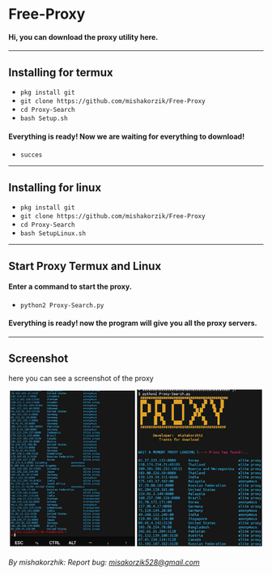 # Free-Proxy
#### Hi, you can download the proxy utility here.

---
## Installing for termux

* `pkg install git`
* `git clone https://github.com/mishakorzik/Free-Proxy`
* `cd Proxy-Search`
* `bash Setup.sh`

#### Everything is ready! Now we are waiting for everything to download!
 * `succes`

---
## Installing for linux

* `pkg install git`
* `git clone https://github.com/mishakorzik/Free-Proxy` 
* `cd Proxy-Search`
* `bash SetupLinux.sh`

---
## Start Proxy Termux and Linux

#### Enter a command to start the proxy.

* `python2 Proxy-Search.py`

#### Everything is ready!  now the program will give you all the proxy servers.
---
## Screenshot

here you can see a screenshot of the proxy
<br>
<p align="center">
<img width="49.0%" src="IMG_20210510_150717.jpg"/> 
<img width="49.0%" src="IMG_20210510_150700.jpg"/>
</p>

###### By mishakorzhik: Report bug: misakorzik528@gmail.com


